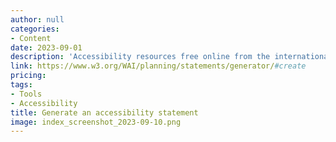 ```yaml
---
author: null
categories:
- Content
date: 2023-09-01
description: 'Accessibility resources free online from the international standards organization: W3C Web Accessibility Initiative (WAI).'
link: https://www.w3.org/WAI/planning/statements/generator/#create
pricing:
tags:
- Tools
- Accessibility
title: Generate an accessibility statement
image: index_screenshot_2023-09-10.png
---
```


